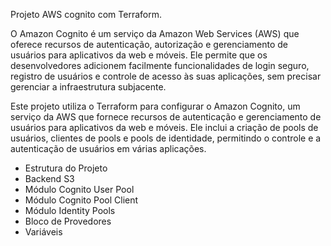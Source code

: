 Projeto AWS cognito com Terraform.

O Amazon Cognito é um serviço da Amazon Web Services (AWS) que oferece recursos de autenticação, autorização e gerenciamento de usuários para aplicativos da web e móveis. 
Ele permite que os desenvolvedores adicionem facilmente funcionalidades de login seguro, registro de usuários e controle de acesso às suas aplicações, sem precisar gerenciar a infraestrutura subjacente.

Este projeto utiliza o Terraform para configurar o Amazon Cognito, um serviço da AWS que fornece recursos de autenticação e gerenciamento de usuários para aplicativos da web e móveis. Ele inclui a criação de pools de usuários, clientes de pools e pools de identidade, permitindo o controle e a autenticação de usuários em várias aplicações.

- Estrutura do Projeto
- Backend S3
- Módulo Cognito User Pool
- Módulo Cognito Pool Client
- Módulo Identity Pools
- Bloco de Provedores
- Variáveis
